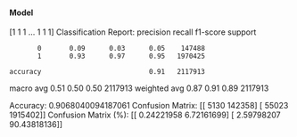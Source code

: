 #### Model
[1 1 1 ... 1 1 1]
Classification Report:
              precision    recall  f1-score   support

           0       0.09      0.03      0.05    147488
           1       0.93      0.97      0.95   1970425

    accuracy                           0.91   2117913
   macro avg       0.51      0.50      0.50   2117913
weighted avg       0.87      0.91      0.89   2117913

Accuracy: 0.9068040094187061
Confusion Matrix:
[[   5130  142358]
 [  55023 1915402]]
Confusion Matrix (%):
[[ 0.24221958  6.72161699]
 [ 2.59798207 90.43818136]]
